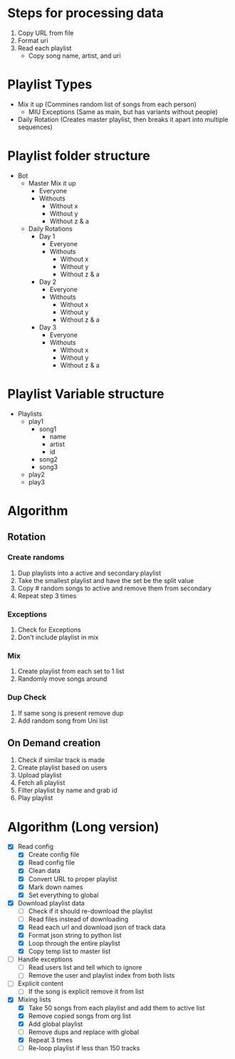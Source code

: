 # Steps for processing data

1. Copy URL from file
2. Format uri
3. Read each playlist
   - Copy song name, artist, and uri


# Playlist Types
- Mix it up (Commines random list of songs from each person)
  - MIU Exceptions (Same as main, but has variants without people)
- Daily Rotation (Creates master playlist, then breaks it apart into multiple sequences)

# Playlist folder structure
- Bot
  - Master Mix it up
    - Everyone
    - Withouts
      - Without x
      - Without y
      - Without z & a
  - Daily Rotations
    - Day 1
      - Everyone
      - Withouts
        - Without x
        - Without y
        - Without z & a
    - Day 2
      - Everyone
      - Withouts
        - Without x
        - Without y
        - Without z & a
    - Day 3
      - Everyone
      - Withouts
        - Without x
        - Without y
        - Without z & a


# Playlist Variable structure
- Playlists
  - play1
    - song1
      - name
      - artist
      - id
    - song2
    - song3
  - play2
  - play3

# Algorithm

## Rotation

### Create randoms
1. Dup playlists into a active and secondary playlist
2. Take the smallest playlist and have the set be the split value
3. Copy # random songs to active and remove them from secondary
4. Repeat step 3 times

### Exceptions
1. Check for Exceptions
2. Don't include playlist in mix

### Mix
1. Create playlist from each set to 1 list
2. Randomly move songs around

### Dup Check
1. If same song is present remove dup
2. Add random song from Uni list


## On Demand creation
1. Check if similar track is made
2. Create playlist based on users
3. Upload playlist
4. Fetch all playlist
5. Filter playlist by name and grab id
6. Play playlist


# Algorithm (Long version)
- [X] Read config
  - [X] Create config file
  - [X] Read config file
  - [X] Clean data
  - [X] Convert URL to proper playlist
  - [X] Mark down names
  - [X] Set everything to global
- [X] Download playlist data
  - [ ] Check if it should re-download the playlist
  - [ ] Read files instead of downloading
  - [X] Read each url and download json of track data
  - [X] Format json string to python list
  - [X] Loop through the entire playlist
  - [X] Copy temp list to master list
- [ ] Handle exceptions
  - [ ] Read users list and tell which to ignore
  - [ ] Remove the user and playlist index from both lists
- [ ] Explicit content
  - [ ] If the song is explicit remove it from list
- [X] Mixing lists
  - [X] Take 50 songs from each playlist and add them to active list
  - [X] Remove copied songs from org list
  - [X] Add global playlist
  - [ ] Remove dups and replace with global
  - [X] Repeat 3 times
  - [ ] Re-loop playlist if less than 150 tracks